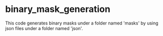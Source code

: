 # binary_mask_generation
This code generates binary masks under a folder named 'masks' by using json files under a folder named 'json'.

